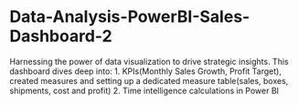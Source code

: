 # Data-Analysis-PowerBI-Sales-Dashboard-2
Harnessing the power of data visualization to drive strategic insights. This dashboard dives deep into: 1. KPIs(Monthly Sales Growth, Profit Target), created measures and setting up a dedicated measure table(sales, boxes, shipments, cost and profit) 2. Time intelligence calculations in Power BI 
